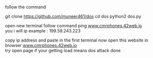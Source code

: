 follow the command

  git clone https://github.com/muneer461/dos
  cd dos
  python2 dos.py
 
open new terminal  follow command 
   ping www.cmrphones.42web.io    
you i will ip example : 199.59.243.223

copy ip address and paste  in the first terminal 
now open this website  in browser www.cmrphones.42web.io    
try open page if your getting load means dos attack  done
